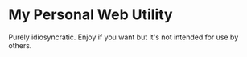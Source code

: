 # My Personal Web Utility
Purely idiosyncratic. Enjoy if you want but it's not intended for use by others.